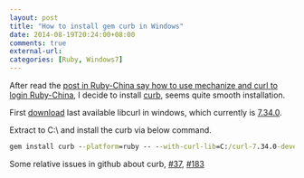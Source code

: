 ```yaml
---
layout: post
title: "How to install gem curb in Windows"
date: 2014-08-19T20:24:00+08:00
comments: true
external-url:
categories: [Ruby, Windows7]
---
```


After read the [post in Ruby-China say how to use mechanize and curl to login Ruby-China](https://ruby-china.org/topics/21120), I decide to install [curb](https://github.com/taf2/curb), seems quite smooth installation.

First [download](http://curl.haxx.se/download.html) last available libcurl in windows, which currently is [7.34.0](http://curl.haxx.se/gknw.net/7.34.0/dist-w32/curl-7.34.0-devel-mingw32.zip).

Extract to C:\ and install the curb via below command.

```bat
gem install curb --platform=ruby -- --with-curl-lib=C:/curl-7.34.0-devel-mingw32/bin --with-curl-include=C:/curl-7.34.0-devel-mingw32/include
```

Some relative issues in github about curb, [#37](https://github.com/taf2/curb/issues/37), [#183](https://github.com/taf2/curb/issues/183)